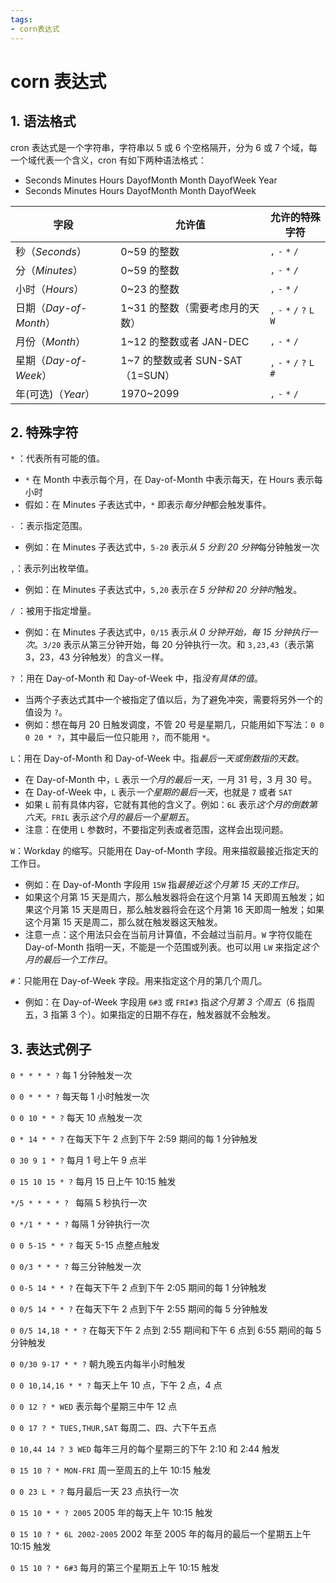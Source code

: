 ```yaml
---
tags:
- corn表达式
---
```


# corn 表达式

## 1. 语法格式

cron 表达式是一个字符串，字符串以 5 或 6 个空格隔开，分为 6 或 7 个域，每一个域代表一个含义，cron 有如下两种语法格式：

- Seconds Minutes Hours DayofMonth Month DayofWeek Year
- Seconds Minutes Hours DayofMonth Month DayofWeek

| 字段                   | 允许值                           | 允许的特殊字符              |
| ---------------------- | -------------------------------- | --------------------------- |
| 秒（_Seconds_）        | 0~59 的整数                      | `,` `-` `*` `/`             |
| 分（_Minutes_）        | 0~59 的整数                      | `,` `-` `*` `/`             |
| 小时（_Hours_）        | 0~23 的整数                      | `,` `-` `*` `/`             |
| 日期（_Day-of-Month_） | 1~31 的整数（需要考虑月的天数）  | `,` `-` `*` `/` `?` `L` `W` |
| 月份（_Month_）        | 1~12 的整数或者 JAN-DEC          | `,` `-` `*` `/`             |
| 星期（_Day-of-Week_）  | 1~7 的整数或者 SUN-SAT （1=SUN） | `,` `-` `*` `/` `?` `L` `#` |
| 年(可选)（_Year_）     | 1970~2099                        | `,` `-` `*` `/`             |

## 2. 特殊字符

`*` ：代表所有可能的值。
- `*` 在 Month 中表示每个月，在 Day-of-Month 中表示每天，在 Hours 表示每小时
- 假如：在 Minutes 子表达式中，`*` 即表示*每分钟*都会触发事件。

`-` ：表示指定范围。
- 例如：在 Minutes 子表达式中，`5-20` 表示*从 5 分到 20 分钟*每分钟触发一次

`,`：表示列出枚举值。
- 例如：在 Minutes 子表达式中，`5,20` 表示*在 5 分钟和 20 分钟时*触发。

`/` ：被用于指定增量。
- 例如：在 Minutes 子表达式中，`0/15` 表示*从 0 分钟开始，每 15 分钟执行一次*。`3/20` 表示从第三分钟开始，每 20 分钟执行一次。和 `3,23,43`（表示第 3，23，43 分钟触发）的含义一样。

`?` ：用在 Day-of-Month 和 Day-of-Week 中，指*没有具体的值*。
- 当两个子表达式其中一个被指定了值以后，为了避免冲突，需要将另外一个的值设为 `?`。
- 例如：想在每月 20 日触发调度，不管 20 号是星期几，只能用如下写法：`0 0 0 20 * ?`，其中最后一位只能用 `?`，而不能用 `*`。

`L`：用在 Day-of-Month 和 Day-of-Week 中。指*最后一天或倒数指的天数*。
- 在 Day-of-Month 中，`L` 表示*一个月的最后一天*，一月 31 号，3 月 30 号。
- 在 Day-of-Week 中，`L` 表示*一个星期的最后一天*，也就是 `7` 或者 `SAT`
- 如果 `L` 前有具体内容，它就有其他的含义了。例如：`6L` 表示*这个月的倒数第六天*。`FRIL` 表示*这个月的最后一个星期五*。
- 注意：在使用 `L` 参数时，不要指定列表或者范围，这样会出现问题。

`W`：Workday 的缩写。只能用在 Day-of-Month 字段。用来描叙最接近指定天的工作日。
- 例如：在 Day-of-Month 字段用 `15W` 指*最接近这个月第 15 天的工作日*。
- 如果这个月第 15 天是周六，那么触发器将会在这个月第 14 天即周五触发；如果这个月第 15 天是周日，那么触发器将会在这个月第 16 天即周一触发；如果这个月第 15 天是周二，那么就在触发器这天触发。
- 注意一点：这个用法只会在当前月计算值，不会越过当前月。`W` 字符仅能在 Day-of-Month 指明一天，不能是一个范围或列表。也可以用 `LW` 来指定*这个月的最后一个工作日*。

`#`：只能用在 Day-of-Week 字段。用来指定这个月的第几个周几。
- 例如：在 Day-of-Week 字段用 `6#3` 或 `FRI#3` 指*这个月第 3 个周五*（6 指周五，3 指第 3 个）。如果指定的日期不存在，触发器就不会触发。

## 3. 表达式例子

`0 * * * * ?` 每 1 分钟触发一次

`0 0 * * * ?` 每天每 1 小时触发一次

`0 0 10 * * ?` 每天 10 点触发一次

`0 * 14 * * ?` 在每天下午 2 点到下午 2:59 期间的每 1 分钟触发

`0 30 9 1 * ?` 每月 1 号上午 9 点半

`0 15 10 15 * ?` 每月 15 日上午 10:15 触发

`*/5 * * * * ? ` 每隔 5 秒执行一次

`0 */1 * * * ?` 每隔 1 分钟执行一次

`0 0 5-15 * * ?` 每天 5-15 点整点触发

`0 0/3 * * * ?` 每三分钟触发一次

`0 0-5 14 * * ?` 在每天下午 2 点到下午 2:05 期间的每 1 分钟触发

`0 0/5 14 * * ?` 在每天下午 2 点到下午 2:55 期间的每 5 分钟触发

`0 0/5 14,18 * * ?` 在每天下午 2 点到 2:55 期间和下午 6 点到 6:55 期间的每 5 分钟触发

`0 0/30 9-17 * * ?` 朝九晚五内每半小时触发

`0 0 10,14,16 * * ?` 每天上午 10 点，下午 2 点，4 点

`0 0 12 ? * WED` 表示每个星期三中午 12 点

`0 0 17 ? * TUES,THUR,SAT` 每周二、四、六下午五点

`0 10,44 14 ? 3 WED` 每年三月的每个星期三的下午 2:10 和 2:44 触发

`0 15 10 ? * MON-FRI` 周一至周五的上午 10:15 触发

`0 0 23 L * ?` 每月最后一天 23 点执行一次

`0 15 10 * * ? 2005` 2005 年的每天上午 10:15 触发

`0 15 10 ? * 6L 2002-2005` 2002 年至 2005 年的每月的最后一个星期五上午 10:15 触发

`0 15 10 ? * 6#3` 每月的第三个星期五上午 10:15 触发
